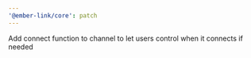 ```yaml
---
'@ember-link/core': patch
---
```


Add connect function to channel to let users control when it connects if needed
